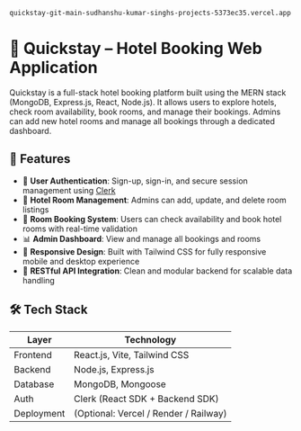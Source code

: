 `quickstay-git-main-sudhanshu-kumar-singhs-projects-5373ec35.vercel.app`

# 🏨 Quickstay – Hotel Booking Web Application

Quickstay is a full-stack hotel booking platform built using the MERN stack (MongoDB, Express.js, React, Node.js).
It allows users to explore hotels, check room availability, book rooms, and manage their bookings. 
Admins can add new hotel rooms and manage all bookings through a dedicated dashboard.

## 🚀 Features

- 🔐 **User Authentication**: Sign-up, sign-in, and secure session management using [Clerk](https://clerk.dev/)
- 🏨 **Hotel Room Management**: Admins can add, update, and delete room listings
- 📅 **Room Booking System**: Users can check availability and book hotel rooms with real-time validation
- 📊 **Admin Dashboard**: View and manage all bookings and rooms
- 📱 **Responsive Design**: Built with Tailwind CSS for fully responsive mobile and desktop experience
- 🔗 **RESTful API Integration**: Clean and modular backend for scalable data handling

## 🛠️ Tech Stack

| Layer        | Technology                                |
|--------------|--------------------------------------------|
| Frontend     | React.js, Vite, Tailwind CSS               |
| Backend      | Node.js, Express.js                        |
| Database     | MongoDB, Mongoose                          |
| Auth         | Clerk (React SDK + Backend SDK)            |
| Deployment   | (Optional: Vercel / Render / Railway)      |



